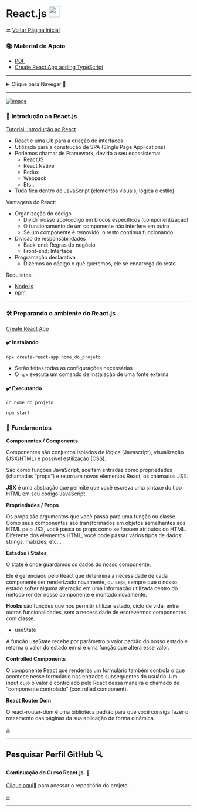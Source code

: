 <h1 id="topo">React.js <img src="https://cdn.jsdelivr.net/gh/devicons/devicon/icons/react/react-original.svg" width="30px"/></h1>

🔙 [Voltar Página Inicial](https://github.com/brseghese/hiring-coders-3-vtex-gama)

<h3> 📚 Material de Apoio</h3>

- [PDF](https://drive.google.com/file/d/15qogIQKXJf7fznQ5-BVDem_IZCPsuZVZ/view)
- [Create React App adding TypeScript](https://create-react-app.dev/docs/adding-typescript/)

---

<details>
<summary>Clique para Navegar 🔽</summary>

- <a href="#0">Introdução ao React.js</a> <br>
- <a href="#1">Preparando o ambiente do React.js</a> <br>
- <a href="#2">Fundamentos</a> <br>
- <a href="#3">Projeto Pesquisar GitHub</a> <br>

</details>

---

[![image](https://img.shields.io/badge/React-20232A?style=for-the-badge&logo=react&logoColor=61DAFB)](https://pt-br.reactjs.org/)

<h3 id="0">📍​ Introdução ao React.js</h3>

[Tutorial: Introdução ao React](https://pt-br.reactjs.org/tutorial/tutorial.html)

- React é uma Lib para a criação de interfaces
- Utilizada para a construção de SPA (Single Page Applications)
- Podemos chamar de Framework, devido a seu ecossistema:
  - ReactJS
  - React Native
  - Redux
  - Webpack
  - Etc..
- Tudo fica dentro do JavaScript (elementos visuais, lógica e estilo)

Vantagens do React:

- Organização do código
  - Dividir nosso app/código em blocos específicos (componentização)
  - O funcionamento de um componente não interfere em outro
  - Se um componente é removido, o resto continua funcionando
- Divisão de responsabilidades
  - Back-end: Regras do negócio
  - Front-end: Interface
- Programação declarativa
  - Dizemos ao código o quê queremos, ele se encarrega do resto

Requisitos:

- [Node.js](https://nodejs.org/en/)
- [npm](https://www.npmjs.com/)

---

<h3 id="1">🛠️​ Preparando o ambiente do React.js</h3>

[Create React App](https://create-react-app.dev/)

#### ✔️ Instalando

```
npx create-react-app nome_do_projeto
```

- Serão feitas todas as configurações necessárias
- O `npx` executa um comando de instalação de uma fonte externa

#### ✔️ Executando

```
cd nome_do_projeto
```

```
npm start
```

<h3 id="2">📘 Fundamentos</h3>

**Componentes / Components**

Componentes são conjuntos isolados de lógica (Javascript), visualização (JSX/HTML) e possível estilização (CSS).

São como funções JavaScript, aceitam entradas como propriedades (chamadas “props”) e retornam novos elementos React, os chamados JSX.

**JSX** é uma abstração que permite que você escreva uma sintaxe do tipo HTML em seu código JavaScript.

**Propriedades / Props**

Os props são argumentos que você passa para uma função ou classe. Como seus componentes são transformados em objetos semelhantes aos HTML pelo JSX, você passa os props como se fossem atributos do HTML. Diferente dos elementos HTML, você pode passar vários tipos de dados: strings, matrizes, etc...

**Estados / States**

O state é onde guardamos os dados do nosso componente.

Ele é gerenciado pelo React que determina a necessidade de cada componente ser renderizado novamente, ou seja, sempre que o nosso estado sofrer alguma alteração em uma informação utilizada dentro do método render nosso componente é montado novamente.

**Hooks** são funções que nos permitir utilizar estado, ciclo de vida, entre outras funcionalidades, sem a necessidade de escrevermos componentes com classe.

- useState

A função useState recebe por parâmetro o valor padrão do nosso estado e retorna o valor do estado em si e uma função que altera esse valor.

**Controlled Components**

O componente React que renderiza um formulário também controla o que acontece nesse formulário nas entradas subsequentes do usuário. Um input cujo o valor é controlado pelo React dessa maneira é chamado de “componente controlado” (controlled component).

**React Router Dom**

O react-router-dom é uma biblioteca padrão para que você consiga fazer o roteamento das páginas da sua aplicação de forma dinâmica.

<a href="#topo">🔝</a>

---

<h2 id="3"> Pesquisar Perfil GitHub 🔍​ </h2>

#### Continuação do Curso React.js. 🚀

[Clique aqui](https://github.com/brseghese/vtex-hiring-coders-3-react-js-pesquisar-github)🔗 para acessar o repositório do projeto.

<a href="#topo">🔝</a>

---
